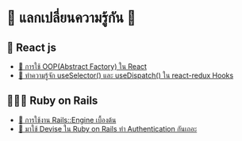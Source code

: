 # 🙂 แลกเปลี่ยนความรู้กัน 🙂

## **​👦 React js​** <a id="react-js"></a>

* [​🦁 การใช้ OOP\(Abstract Factory\) ใน React​](react-js/oop-abstract-factory-react.md)
* [🦊 ทำความรู้จัก useSelector\(\) และ useDispatch\(\) ใน react-redux Hooks](react-js/useselector-usedispatch-react-redux-hooks.md)

## ​👨🏻‍🦰 Ruby on Rails​ <a id="ruby-on-rails"></a>

* [​🐤 การใช้งาน Rails::Engine เบื้องต้น](ruby-on-rails/rails-engine.md)
* [🐌 มาใช้ Devise ใน Ruby on Rails ทำ Authentication กันเถอะ](ruby-on-rails/devise-ruby-on-rails-authentication.md)

